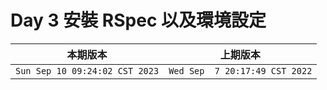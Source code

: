 # Day 3 安裝 RSpec 以及環境設定

|本期版本|上期版本
|:---:|:---:|
`Sun Sep 10 09:24:02 CST 2023` | `Wed Sep  7 20:17:49 CST 2022`
